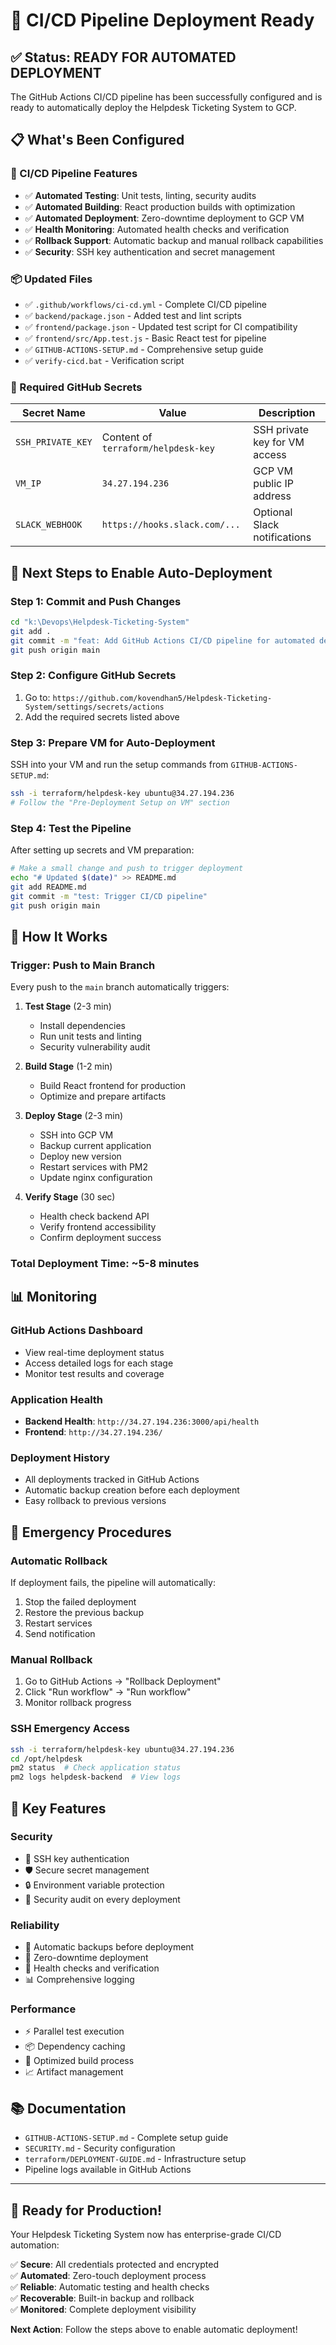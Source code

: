 # 🚀 CI/CD Pipeline Deployment Ready

## ✅ Status: READY FOR AUTOMATED DEPLOYMENT

The GitHub Actions CI/CD pipeline has been successfully configured and is ready to automatically deploy the Helpdesk Ticketing System to GCP.

## 📋 What's Been Configured

### 🔧 CI/CD Pipeline Features
- ✅ **Automated Testing**: Unit tests, linting, security audits
- ✅ **Automated Building**: React production builds with optimization
- ✅ **Automated Deployment**: Zero-downtime deployment to GCP VM
- ✅ **Health Monitoring**: Automated health checks and verification
- ✅ **Rollback Support**: Automatic backup and manual rollback capabilities
- ✅ **Security**: SSH key authentication and secret management

### 📦 Updated Files
- ✅ `.github/workflows/ci-cd.yml` - Complete CI/CD pipeline
- ✅ `backend/package.json` - Added test and lint scripts
- ✅ `frontend/package.json` - Updated test script for CI compatibility
- ✅ `frontend/src/App.test.js` - Basic React test for pipeline
- ✅ `GITHUB-ACTIONS-SETUP.md` - Comprehensive setup guide
- ✅ `verify-cicd.bat` - Verification script

### 🔐 Required GitHub Secrets

| Secret Name | Value | Description |
|-------------|-------|-------------|
| `SSH_PRIVATE_KEY` | Content of `terraform/helpdesk-key` | SSH private key for VM access |
| `VM_IP` | `34.27.194.236` | GCP VM public IP address |
| `SLACK_WEBHOOK` | `https://hooks.slack.com/...` | Optional Slack notifications |

## 🎯 Next Steps to Enable Auto-Deployment

### Step 1: Commit and Push Changes
```bash
cd "k:\Devops\Helpdesk-Ticketing-System"
git add .
git commit -m "feat: Add GitHub Actions CI/CD pipeline for automated deployment"
git push origin main
```

### Step 2: Configure GitHub Secrets
1. Go to: `https://github.com/kovendhan5/Helpdesk-Ticketing-System/settings/secrets/actions`
2. Add the required secrets listed above

### Step 3: Prepare VM for Auto-Deployment
SSH into your VM and run the setup commands from `GITHUB-ACTIONS-SETUP.md`:
```bash
ssh -i terraform/helpdesk-key ubuntu@34.27.194.236
# Follow the "Pre-Deployment Setup on VM" section
```

### Step 4: Test the Pipeline
After setting up secrets and VM preparation:
```bash
# Make a small change and push to trigger deployment
echo "# Updated $(date)" >> README.md
git add README.md
git commit -m "test: Trigger CI/CD pipeline"
git push origin main
```

## 🔄 How It Works

### Trigger: Push to Main Branch
Every push to the `main` branch automatically triggers:

1. **Test Stage** (2-3 min)
   - Install dependencies
   - Run unit tests and linting
   - Security vulnerability audit

2. **Build Stage** (1-2 min)
   - Build React frontend for production
   - Optimize and prepare artifacts

3. **Deploy Stage** (2-3 min)
   - SSH into GCP VM
   - Backup current application
   - Deploy new version
   - Restart services with PM2
   - Update nginx configuration

4. **Verify Stage** (30 sec)
   - Health check backend API
   - Verify frontend accessibility
   - Confirm deployment success

### Total Deployment Time: ~5-8 minutes

## 📊 Monitoring

### GitHub Actions Dashboard
- View real-time deployment status
- Access detailed logs for each stage
- Monitor test results and coverage

### Application Health
- **Backend Health**: `http://34.27.194.236:3000/api/health`
- **Frontend**: `http://34.27.194.236/`

### Deployment History
- All deployments tracked in GitHub Actions
- Automatic backup creation before each deployment
- Easy rollback to previous versions

## 🚨 Emergency Procedures

### Automatic Rollback
If deployment fails, the pipeline will automatically:
1. Stop the failed deployment
2. Restore the previous backup
3. Restart services
4. Send notification

### Manual Rollback
1. Go to GitHub Actions → "Rollback Deployment"
2. Click "Run workflow" → "Run workflow"
3. Monitor rollback progress

### SSH Emergency Access
```bash
ssh -i terraform/helpdesk-key ubuntu@34.27.194.236
cd /opt/helpdesk
pm2 status  # Check application status
pm2 logs helpdesk-backend  # View logs
```

## 🔧 Key Features

### Security
- 🔐 SSH key authentication
- 🛡️ Secure secret management
- 🔒 Environment variable protection
- 🚨 Security audit on every deployment

### Reliability
- 💾 Automatic backups before deployment
- 🔄 Zero-downtime deployment
- 🏥 Health checks and verification
- 📊 Comprehensive logging

### Performance
- ⚡ Parallel test execution
- 📦 Dependency caching
- 🚀 Optimized build process
- 📈 Artifact management

## 📚 Documentation

- `GITHUB-ACTIONS-SETUP.md` - Complete setup guide
- `SECURITY.md` - Security configuration
- `terraform/DEPLOYMENT-GUIDE.md` - Infrastructure setup
- Pipeline logs available in GitHub Actions

---

## 🎉 Ready for Production!

Your Helpdesk Ticketing System now has enterprise-grade CI/CD automation:

✅ **Secure**: All credentials protected and encrypted  
✅ **Automated**: Zero-touch deployment process  
✅ **Reliable**: Automatic testing and health checks  
✅ **Recoverable**: Built-in backup and rollback  
✅ **Monitored**: Complete deployment visibility  

**Next Action**: Follow the steps above to enable automatic deployment!
